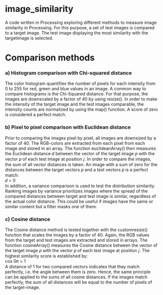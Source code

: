 # image_similarity

A code written in Processing exploring different methods to measure image similarity in Processing. For this purpose, a set of test images is compared to a target image. The test image displaying the most similarity with the targetimage is selected.

# Comparison methods
### a) Histogram comparison with Chi-squared distance
The color histogram quantifies the number of pixels for each intensity from 0 to 255 for red, green and blue values in an image. A common way to compare histograms is the Chi-Squared distance. For that purpose, the images are downscaled by a factor of 40 by using resize(). In order to make the intensity of the target image and the test images comparable, the intensity counts are normalized by using the map() function. A score of zero is considered a perfect match.

### b) Pixel to pixel comparison with Euclidean distance
Prior to comparing the images pixel by pixel, all images are downsized by a factor of 40. The RGB-colors are extracted from each pixel from each image and stored in an array. The function euclideanArray() then measures the Euclidean distance 𝑑 between the vector of the target image 𝑝 with the vector 𝑝 of each test image at position 𝑗. In order to compare the images, the sum of all vector distances is taken. An image with a sum of zero for the distances between the target vectors 𝑝 and a test vectors 𝑝 is a perfect match:
<br />
𝑑 = 0
<br />
In addition, a variance comparison is used to test the distribution similarity. Ranking images by variance prioritizes images where the spread of the compared distances between target and test image is similar, regardless of the actual color distance. This could be useful if images have the same or similar content but a filter masks one of them.

### c) Cosine distance
The Cosine distance method is tested together with the customresize() function that scales the images by a factor of 40. Again, the RGB values from the target and test images are extracted and stored in arrays. The function cosineArray() measures the Cosine distance between the vector of the target image 𝑝 with the vector 𝑝 of each test image at position 𝑗. The highest similarity score is established by:
<br />
cos 0𝜋 = 1
<br />
A distance of 1 for two compared vectors indicates that they match perfectly, i.e. the angle between them is zero. Hence, the same principle can be applied to the sums of all cosine distances. If the images match perfectly, the sum of all distances will be equal to the number of pixels of the target-image.
